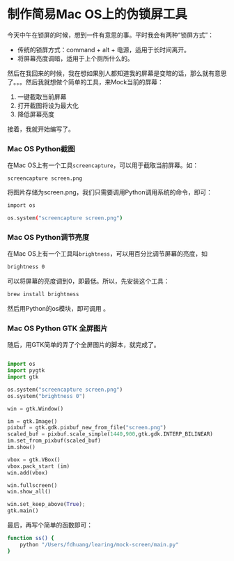 制作简易Mac OS上的伪锁屏工具
===

今天中午在锁屏的时候，想到一件有意思的事。平时我会有两种“锁屏方式”：

 - 传统的锁屏方式：command + alt + 电源，适用于长时间离开。
 - 将屏幕亮度调暗，适用于上个厕所什么的。

然后在我回来的时候，我在想如果别人都知道我的屏幕是变暗的话，那么就有意思了。。。然后我就想做个简单的工具，来Mock当前的屏幕：

1. 一键截取当前屏幕
2. 打开截图将设为最大化
3. 降低屏幕亮度

接着，我就开始编写了。

### Mac OS Python截图

在Mac OS上有一个工具``screencapture``，可以用于截取当前屏幕。如：

```
screencapture screen.png
```

将图片存储为screen.png，我们只需要调用Python调用系统的命令，即可：

```bash
import os

os.system("screencapture screen.png")
```

### Mac OS Python调节亮度

在Mac OS上有一个工具叫``brightness``，可以用百分比调节屏幕的亮度，如

```bash
brightness 0
```

可以将屏幕的亮度调到0，即最低。所以，先安装这个工具：

```bash
brew install brightness
```

然后用Python的os模块，即可调用 。

### Mac OS Python GTK 全屏图片

随后，用GTK简单的弄了个全屏图片的脚本，就完成了。

```python

import os
import pygtk
import gtk

os.system("screencapture screen.png")
os.system("brightness 0")

win = gtk.Window()

im = gtk.Image()
pixbuf = gtk.gdk.pixbuf_new_from_file("screen.png")
scaled_buf = pixbuf.scale_simple(1440,900,gtk.gdk.INTERP_BILINEAR)
im.set_from_pixbuf(scaled_buf)
im.show()

vbox = gtk.VBox()
vbox.pack_start (im)
win.add(vbox)

win.fullscreen()
win.show_all()

win.set_keep_above(True);
gtk.main()
```

最后，再写个简单的函数即可：

```bash
function ss() { 
    python "/Users/fdhuang/learing/mock-screen/main.py" 
}
```
